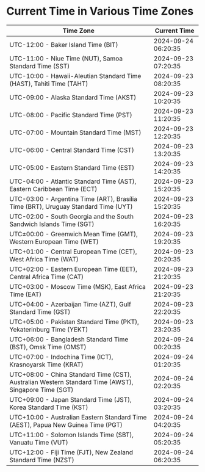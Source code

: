 # Current Time in Various Time Zones

| Time Zone | Current Time |
|-----------|--------------|
| UTC-12:00 - Baker Island Time (BIT) | 2024-09-24 06:20:35 |
| UTC-11:00 - Niue Time (NUT), Samoa Standard Time (SST) | 2024-09-23 07:20:35 |
| UTC-10:00 - Hawaii-Aleutian Standard Time (HAST), Tahiti Time (TAHT) | 2024-09-23 08:20:35 |
| UTC-09:00 - Alaska Standard Time (AKST) | 2024-09-23 10:20:35 |
| UTC-08:00 - Pacific Standard Time (PST) | 2024-09-23 11:20:35 |
| UTC-07:00 - Mountain Standard Time (MST) | 2024-09-23 12:20:35 |
| UTC-06:00 - Central Standard Time (CST) | 2024-09-23 13:20:35 |
| UTC-05:00 - Eastern Standard Time (EST) | 2024-09-23 14:20:35 |
| UTC-04:00 - Atlantic Standard Time (AST), Eastern Caribbean Time (ECT) | 2024-09-23 15:20:35 |
| UTC-03:00 - Argentina Time (ART), Brasília Time (BRT), Uruguay Standard Time (UYT) | 2024-09-23 15:20:35 |
| UTC-02:00 - South Georgia and the South Sandwich Islands Time (SGT) | 2024-09-23 16:20:35 |
| UTC±00:00 - Greenwich Mean Time (GMT), Western European Time (WET) | 2024-09-23 19:20:35 |
| UTC+01:00 - Central European Time (CET), West Africa Time (WAT) | 2024-09-23 20:20:35 |
| UTC+02:00 - Eastern European Time (EET), Central Africa Time (CAT) | 2024-09-23 21:20:35 |
| UTC+03:00 - Moscow Time (MSK), East Africa Time (EAT) | 2024-09-23 21:20:35 |
| UTC+04:00 - Azerbaijan Time (AZT), Gulf Standard Time (GST) | 2024-09-23 22:20:35 |
| UTC+05:00 - Pakistan Standard Time (PKT), Yekaterinburg Time (YEKT) | 2024-09-23 23:20:35 |
| UTC+06:00 - Bangladesh Standard Time (BST), Omsk Time (OMST) | 2024-09-24 00:20:35 |
| UTC+07:00 - Indochina Time (ICT), Krasnoyarsk Time (KRAT) | 2024-09-24 01:20:35 |
| UTC+08:00 - China Standard Time (CST), Australian Western Standard Time (AWST), Singapore Time (SGT) | 2024-09-24 02:20:35 |
| UTC+09:00 - Japan Standard Time (JST), Korea Standard Time (KST) | 2024-09-24 03:20:35 |
| UTC+10:00 - Australian Eastern Standard Time (AEST), Papua New Guinea Time (PGT) | 2024-09-24 04:20:35 |
| UTC+11:00 - Solomon Islands Time (SBT), Vanuatu Time (VUT) | 2024-09-24 05:20:35 |
| UTC+12:00 - Fiji Time (FJT), New Zealand Standard Time (NZST) | 2024-09-24 06:20:35 |
